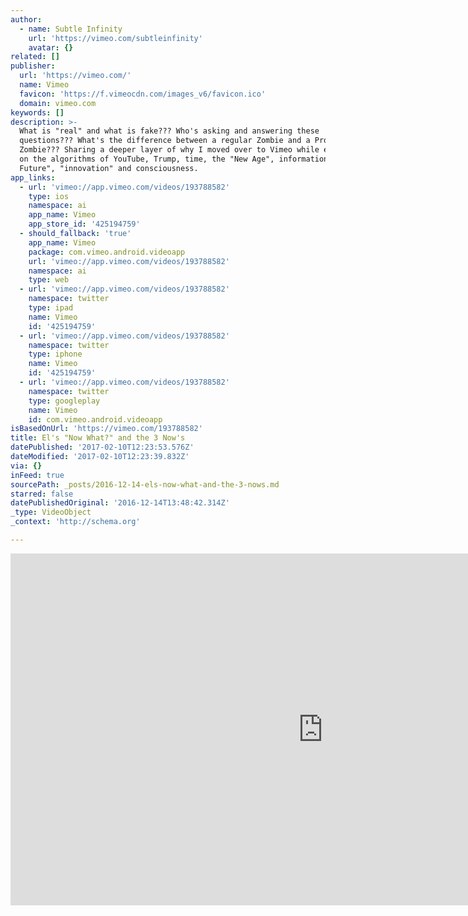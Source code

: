 ```yaml
---
author:
  - name: Subtle Infinity
    url: 'https://vimeo.com/subtleinfinity'
    avatar: {}
related: []
publisher:
  url: 'https://vimeo.com/'
  name: Vimeo
  favicon: 'https://f.vimeocdn.com/images_v6/favicon.ico'
  domain: vimeo.com
keywords: []
description: >-
  What is "real" and what is fake??? Who's asking and answering these
  questions??? What's the difference between a regular Zombie and a Proud
  Zombie??? Sharing a deeper layer of why I moved over to Vimeo while expanding
  on the algorithms of YouTube, Trump, time, the "New Age", information, "The
  Future", "innovation" and consciousness.
app_links:
  - url: 'vimeo://app.vimeo.com/videos/193788582'
    type: ios
    namespace: ai
    app_name: Vimeo
    app_store_id: '425194759'
  - should_fallback: 'true'
    app_name: Vimeo
    package: com.vimeo.android.videoapp
    url: 'vimeo://app.vimeo.com/videos/193788582'
    namespace: ai
    type: web
  - url: 'vimeo://app.vimeo.com/videos/193788582'
    namespace: twitter
    type: ipad
    name: Vimeo
    id: '425194759'
  - url: 'vimeo://app.vimeo.com/videos/193788582'
    namespace: twitter
    type: iphone
    name: Vimeo
    id: '425194759'
  - url: 'vimeo://app.vimeo.com/videos/193788582'
    namespace: twitter
    type: googleplay
    name: Vimeo
    id: com.vimeo.android.videoapp
isBasedOnUrl: 'https://vimeo.com/193788582'
title: El's "Now What?" and the 3 Now's
datePublished: '2017-02-10T12:23:53.576Z'
dateModified: '2017-02-10T12:23:39.832Z'
via: {}
inFeed: true
sourcePath: _posts/2016-12-14-els-now-what-and-the-3-nows.md
starred: false
datePublishedOriginal: '2016-12-14T13:48:42.314Z'
_type: VideoObject
_context: 'http://schema.org'

---
```

<iframe src="https://cdn.embedly.com/widgets/media.html?src=https%3A%2F%2Fplayer.vimeo.com%2Fvideo%2F193788582&amp;url=https%3A%2F%2Fvimeo.com%2F193788582&amp;image=https%3A%2F%2Fi.vimeocdn.com%2Fvideo%2F605589722_1280.jpg&amp;key=b7d04c9b404c499eba89ee7072e1c4f7&amp;type=text%2Fhtml&amp;schema=vimeo" width="1000" height="563" scrolling="no" frameborder="0" allowfullscreen="" style=""></iframe>